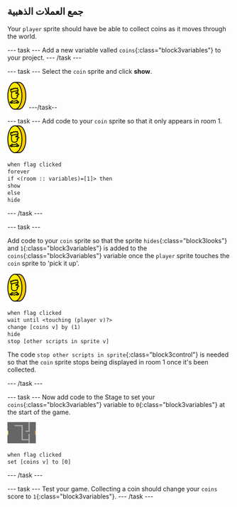 ## جمع العملات الذهبية

Your `player` sprite should have be able to collect coins as it moves through the world.

\--- task \--- Add a new variable valled `coins`{:class="block3variables"} to your project. \--- /task \---

\--- task \--- Select the `coin` sprite and click **show**.

![لقطة الشاشة](images/coin.png) \---/task--

\--- task \--- Add code to your `coin` sprite so that it only appears in room 1. ![لقطة الشاشة](images/coin.png)

```blocks3
when flag clicked
forever
if <(room :: variables)=[1]> then
show
else
hide
```

\--- /task \---

\--- task \---

Add code to your `coin` sprite so that the sprite `hides`{:class="block3looks"} and `1`{:class="block3variables"} is added to the `coins`{:class="block3variables"} variable once the `player` sprite touches the `coin` sprite to 'pick it up'.

![coin](images/coin.png)

```blocks3
when flag clicked
wait until <touching (player v)?>
change [coins v] by (1)
hide
stop [other scripts in sprite v]
```

The code `stop other scripts in sprite`{:class="block3control"} is needed so that the `coin` sprite stops being displayed in room 1 once it's been collected.

\--- /task \---

\--- task \--- Now add code to the Stage to set your `coins`{:class="block3variables"} variable to `0`{:class="block3variables"} at the start of the game.

![stage](images/stage.png)

```blocks3
when flag clicked
set [coins v] to [0]
```

\--- /task \---

\--- task \--- Test your game. Collecting a coin should change your `coins` score to `1`{:class="block3variables"}. \--- /task \---